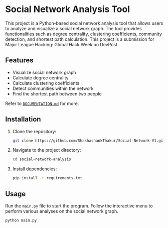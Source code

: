 # Social Network Analysis Tool

This project is a Python-based social network analysis tool that allows users to analyze and visualize a social network graph. The tool provides functionalities such as degree centrality, clustering coefficients, community detection, and shortest path calculation. This project is a submission for Major League Hacking: Global Hack Week on DevPost.

## Features

- Visualize social network graph
- Calculate degree centrality
- Calculate clustering coefficients
- Detect communities within the network
- Find the shortest path between two people

Refer to [`DOCUMENTATION.md`](DOCUMENTATION.md) for more.

## Installation

1. Clone the repository:

    ```bash
    git clone https://github.com/ShashashankThakur/Social-Network-V1.git
    ```

2. Navigate to the project directory:

    ```bash
    cd social-network-analysis
    ```

3. Install dependencies:

    ```bash
    pip install -r requirements.txt
    ```

## Usage

Run the `main.py` file to start the program. Follow the interactive menu to perform various analyses on the social network graph.

```bash
python main.py
